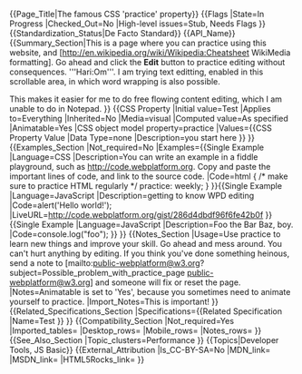 {{Page_Title|The famous CSS 'practice' property}}
{{Flags
|State=In Progress
|Checked_Out=No
|High-level issues=Stub, Needs Flags
}}
{{Standardization_Status|De Facto Standard}}
{{API_Name}}
{{Summary_Section|This is a page where you can practice using this website, and [http://en.wikipedia.org/wiki/Wikipedia:Cheatsheet WikiMedia formatting]. Go ahead and click the <b>Edit</b> button to practice editing without consequences. '''Hari:Om'''. I am trying text editting, enabled in this scrollable area, in which word wrapping is also possible.

This makes it easier for me to do free flowing content editing, which I am unable to do in Notepad.
}}
{{CSS Property
|Initial value=Test
|Applies to=Everything
|Inherited=No
|Media=visual
|Computed value=As specified
|Animatable=Yes
|CSS object model property=practice
|Values={{CSS Property Value
|Data Type=none
|Description=you start here
}}
}}
{{Examples_Section
|Not_required=No
|Examples={{Single Example
|Language=CSS
|Description=You can write an example in a fiddle playground, such as http://code.webplatform.org. Copy and paste the important lines of code, and link to the source code.
|Code=html {
  /* make sure to practice HTML regularly */
  practice: weekly;
}
}}{{Single Example
|Language=JavaScript
|Description=getting to know WPD editing
|Code=alert('Hello world!');
|LiveURL=http://code.webplatform.org/gist/286d4dbdf96f6fe42b0f
}}{{Single Example
|Language=JavaScript
|Description=Foo the Bar Baz, boy.
|Code=console.log("foo");
}}
}}
{{Notes_Section
|Usage=Use practice to learn new things and improve your skill. Go ahead and mess around. You can't hurt anything by editing. If you think you've done something heinous, send a note to 
[mailto:public-webplatform@w3.org?subject=Possible_problem_with_practice_page public-webplatform@w3.org] and someone will fix or reset the page.
|Notes=Animatable is set to 'Yes', because you sometimes need to animate yourself to practice.
|Import_Notes=This is important!
}}
{{Related_Specifications_Section
|Specifications={{Related Specification
|Name=Test
}}
}}
{{Compatibility_Section
|Not_required=Yes
|Imported_tables=
|Desktop_rows=
|Mobile_rows=
|Notes_rows=
}}
{{See_Also_Section
|Topic_clusters=Performance
}}
{{Topics|Developer Tools, JS Basic}}
{{External_Attribution
|Is_CC-BY-SA=No
|MDN_link=
|MSDN_link=
|HTML5Rocks_link=
}}